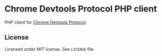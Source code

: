 # Chrome Devtools Protocol PHP client

PHP client for [Chrome Devtools Protocol](https://chromedevtools.github.io/devtools-protocol/).

## License

Licensed under MIT license. See `LICENSE` file.
